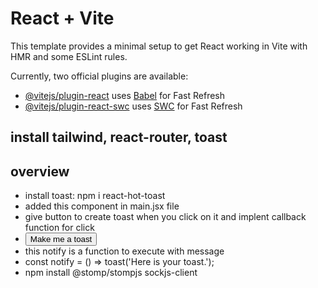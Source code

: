 # React + Vite

This template provides a minimal setup to get React working in Vite with HMR and some ESLint rules.

Currently, two official plugins are available:

- [@vitejs/plugin-react](https://github.com/vitejs/vite-plugin-react/blob/main/packages/plugin-react/README.md) uses [Babel](https://babeljs.io/) for Fast Refresh
- [@vitejs/plugin-react-swc](https://github.com/vitejs/vite-plugin-react-swc) uses [SWC](https://swc.rs/) for Fast Refresh

## install tailwind, react-router, toast

## overview 
-  install toast: npm i react-hot-toast
-  added this component in main.jsx file   <Toaster />
- give button to create toast when you click on it and implent callback function for click
- <button onClick={notify}>Make me a toast</button>
- this notify is a function to execute with message
- const notify = () => toast('Here is your toast.');
- npm install @stomp/stompjs sockjs-client
